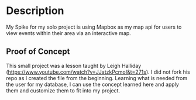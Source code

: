 # Description

My Spike for my solo project is using Mapbox as my map api for users to view events within their area via an interactive map. 

## Proof of Concept

This small project was a lesson taught by Leigh Halliday (https://www.youtube.com/watch?v=JJatzkPcmoI&t=271s). I did not fork his repo as I created the file from the beginning. Learning what is needed from the user for my database, I can use the concept learned here and apply them and customize them to fit into my project.